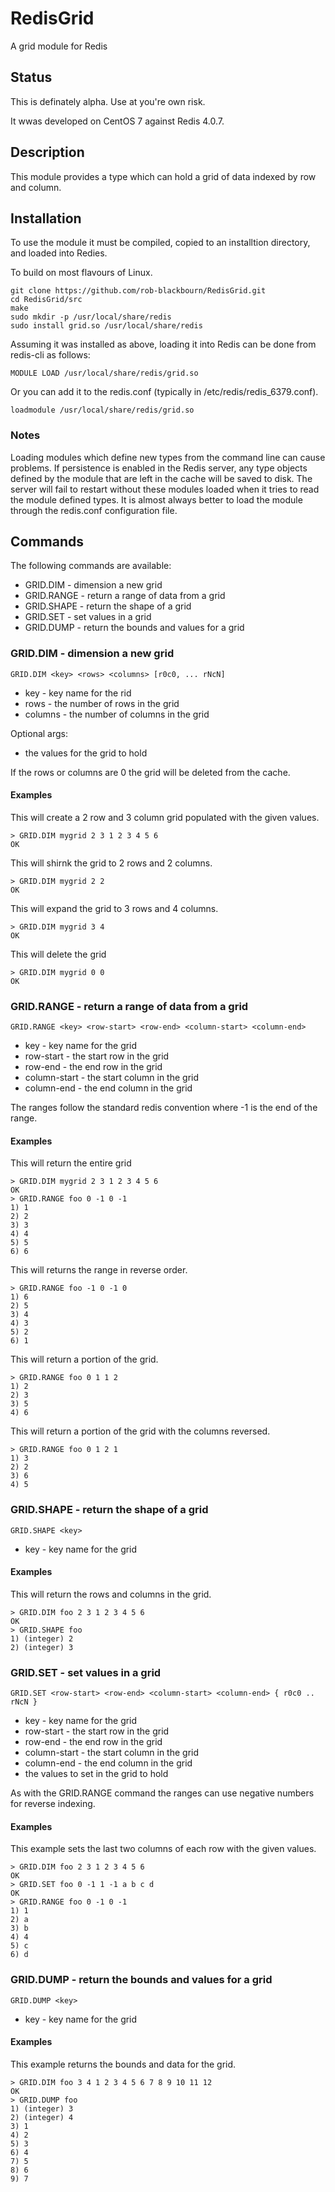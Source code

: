 # RedisGrid

A grid module for Redis

## Status

This is definately alpha. Use at you're own risk.

It wwas developed on CentOS 7 against Redis 4.0.7.

## Description

This module provides a type which can hold a grid of data indexed by row and column.

## Installation

To use the module it must be compiled, copied to an installtion directory, and loaded into Redies.

To build on most flavours of Linux.

    git clone https://github.com/rob-blackbourn/RedisGrid.git
    cd RedisGrid/src
    make
    sudo mkdir -p /usr/local/share/redis
    sudo install grid.so /usr/local/share/redis

Assuming it was installed as above, loading it into Redis can be done from redis-cli as follows:

    MODULE LOAD /usr/local/share/redis/grid.so

Or you can add it to the redis.conf (typically in /etc/redis/redis_6379.conf).

    loadmodule /usr/local/share/redis/grid.so
    
### Notes

Loading modules which define new types from the command line can cause problems. 
If persistence is enabled in the Redis server, any type objects defined by the module that are left in the cache will be saved to disk. 
The server will fail to restart without these modules loaded when it tries to read the module defined types.
It is almost always better to load the module through the redis.conf configuration file.

## Commands

The following commands are available:

* GRID.DIM - dimension a new grid
* GRID.RANGE - return a range of data from a grid
* GRID.SHAPE - return the shape of a grid
* GRID.SET - set values in a grid
* GRID.DUMP - return the bounds and values for a grid

### GRID.DIM - dimension a new grid

    GRID.DIM <key> <rows> <columns> [r0c0, ... rNcN]

* key - key name for the rid
* rows - the number of rows in the grid
* columns - the number of columns in the grid

Optional args:

* the values for the grid to hold

If the rows or columns are 0 the grid will be deleted from the cache.

#### Examples

This will create a 2 row and 3 column grid populated with the given values.

    > GRID.DIM mygrid 2 3 1 2 3 4 5 6
    OK

This will shirnk the grid to 2 rows and 2 columns.

    > GRID.DIM mygrid 2 2
    OK

This will expand the grid to 3 rows and 4 columns.

    > GRID.DIM mygrid 3 4
    OK

This will delete the grid

    > GRID.DIM mygrid 0 0
    OK

### GRID.RANGE - return a range of data from a grid

    GRID.RANGE <key> <row-start> <row-end> <column-start> <column-end>

* key - key name for the grid
* row-start - the start row in the grid
* row-end - the end row in the grid
* column-start - the start column in the grid
* column-end - the end column in the grid

The ranges follow the standard redis convention where -1 is the end of the range.

#### Examples

This will return the entire grid

    > GRID.DIM mygrid 2 3 1 2 3 4 5 6
    OK
    > GRID.RANGE foo 0 -1 0 -1
    1) 1
    2) 2
    3) 3
    4) 4
    5) 5
    6) 6

This will returns the range in reverse order.

    > GRID.RANGE foo -1 0 -1 0
    1) 6
    2) 5
    3) 4
    4) 3
    5) 2
    6) 1

This will return a portion of the grid.

    > GRID.RANGE foo 0 1 1 2
    1) 2
    2) 3
    3) 5
    4) 6

This will return a portion of the grid with the columns reversed.

    > GRID.RANGE foo 0 1 2 1
    1) 3
    2) 2
    3) 6
    4) 5

### GRID.SHAPE - return the shape of a grid

    GRID.SHAPE <key>

* key - key name for the grid

#### Examples

This will return the rows and columns in the grid.

    > GRID.DIM foo 2 3 1 2 3 4 5 6
    OK
    > GRID.SHAPE foo
    1) (integer) 2
    2) (integer) 3

### GRID.SET - set values in a grid

    GRID.SET <row-start> <row-end> <column-start> <column-end> { r0c0 .. rNcN }

* key - key name for the grid
* row-start - the start row in the grid
* row-end - the end row in the grid
* column-start - the start column in the grid
* column-end - the end column in the grid
* the values to set in the grid to hold

As with the GRID.RANGE command the ranges can use negative numbers for reverse indexing.

#### Examples

This example sets the last two columns of each row with the given values.

    > GRID.DIM foo 2 3 1 2 3 4 5 6
    OK
    > GRID.SET foo 0 -1 1 -1 a b c d
    OK
    > GRID.RANGE foo 0 -1 0 -1
    1) 1
    2) a
    3) b
    4) 4
    5) c
    6) d

### GRID.DUMP - return the bounds and values for a grid

    GRID.DUMP <key>

* key - key name for the grid

#### Examples

This example returns the bounds and data for the grid.

    > GRID.DIM foo 3 4 1 2 3 4 5 6 7 8 9 10 11 12
    OK
    > GRID.DUMP foo
    1) (integer) 3
    2) (integer) 4
    3) 1
    4) 2
    5) 3
    6) 4
    7) 5
    8) 6
    9) 7

